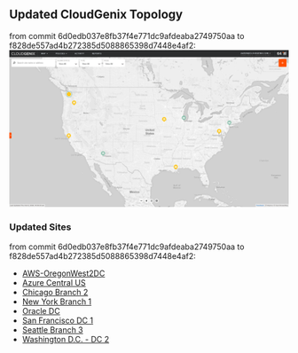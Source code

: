 ## Updated CloudGenix Topology
from commit 6d0edb037e8fb37f4e771dc9afdeaba2749750aa to f828de557ad4b272385d5088865398d7448e4af2:
<img alt="Map Image" src="map.png?raw=1" width="1110">

### Updated Sites
from commit 6d0edb037e8fb37f4e771dc9afdeaba2749750aa to f828de557ad4b272385d5088865398d7448e4af2:
<ul>
<li><A href="AWS-OregonWest2DC/README.md">AWS-OregonWest2DC</A>
<li><A href="Azure Central US/README.md">Azure Central US</A>
<li><A href="Chicago Branch 2/README.md">Chicago Branch 2</A>
<li><A href="New York Branch 1/README.md">New York Branch 1</A>
<li><A href="Oracle DC/README.md">Oracle DC</A>
<li><A href="San Francisco DC 1/README.md">San Francisco DC 1</A>
<li><A href="Seattle Branch 3/README.md">Seattle Branch 3</A>
<li><A href="Washington D.C. - DC 2/README.md">Washington D.C. - DC 2</A>

